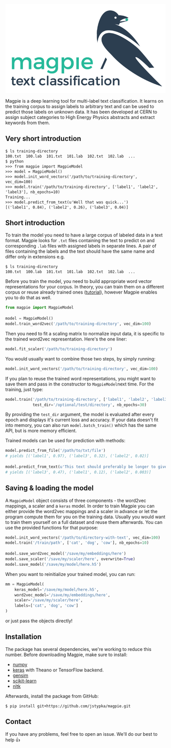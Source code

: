 ![image](docs/img/logo.png)

Magpie is a deep learning tool for multi-label text classification. It learns on the training corpus to assign labels to arbitrary text and can be used to predict those labels on unknown data. It has been developed at CERN to assign subject categories to High Energy Physics abstracts and extract keywords from them.

## Very short introduction
```
$ ls training-directory
100.txt  100.lab  101.txt  101.lab  102.txt  102.lab  ...
$ python
>>> from magpie import MagpieModel
>>> model = MagpieModel()
>>> model.init_word_vectors('/path/to/training-directory', vec_dim=100)
>>> model.train('/path/to/training-directory', ['label1', 'label2', 'label3'], nb_epochs=10)
Training...
>>> model.predict_from_text(u'Well that was quick...')
[('label1', 0.84), ('label2', 0.26), ('label3', 0.04)]
```


## Short introduction
To train the model you need to have a large corpus of labeled data in a text format. Magpie looks for `.txt` files containing the text to predict on and corresponding `.lab` files with assigned labels in separate lines. A pair of files containing the labels and the text should have the same name and differ only in extensions e.g.

```
$ ls training-directory
100.txt  100.lab  101.txt  101.lab  102.txt  102.lab  ...
```

Before you train the model, you need to build appropriate word vector representations for your corpus. In theory, you can train them on a different corpus or reuse already trained ones ([tutorial](http://rare-technologies.com/word2vec-tutorial/)), however Magpie enables you to do that as well.
```python
from magpie import MagpieModel

model = MagpieModel()
model.train_word2vec('/path/to/training-directory', vec_dim=100)
```

Then you need to fit a scaling matrix to normalize input data, it is specific to the trained word2vec representation. Here's the one liner:

```python
model.fit_scaler('/path/to/training-directory')
```

You would usually want to combine those two steps, by simply running:
```python
model.init_word_vectors('/path/to/training-directory', vec_dim=100)
```

If you plan to reuse the trained word representations, you might want to save them and pass in the constructor to `MagpieModel`next time. For the training, just type:
```python
model.train('/path/to/training-directory', ['label1', 'label2', 'label3'],
            test_dir='/optional/test/directory', nb_epochs=30)
```
By providing the `test_dir` argument, the model is evaluated after every epoch and displays it's current loss and accuracy. If your data doesn't fit into memory, you can also run `model.batch_train()` which has the same API, but is more memory efficient.

Trained models can be used for prediction with methods:
```python
model.predict_from_file('/path/to/txt/file')
# yields [('label1', 0.97), ('label3', 0.32), ('label2', 0.02)]

model.predict_from_text(u'This text should preferably be longer to give more information to the NN')
# yields [('label3', 0.47), ('label1', 0.12), ('label2', 0.003)]
```
## Saving & loading the model
A `MagpieModel` object consists of three components - the word2vec mappings, a scaler and a `keras` model. In order to train Magpie you can either provide the word2vec mappings and a scaler in advance or let the program compute them for you on the training data. Usually you would want to train them yourself on a full dataset and reuse them afterwards. You can use the provided functions for that purpose:

```python
model.init_word_vectors('/path/to/directory-with-text', vec_dim=100)
model.train('/train/path', ['cat', 'dog', 'cow'], nb_epochs=10)

model.save_word2vec_model('/save/my/embeddings/here')
model.save_scaler('/save/my/scaler/here', overwrite=True)
model.save_model('/save/my/model/here.h5')
```

When you want to reinitialize your trained model, you can run:

```python
mm = MagpieModel(
    keras_model='/save/my/model/here.h5',
    word2vec_model='/save/my/embeddings/here',
    scaler='/save/my/scaler/here',
    labels=['cat', 'dog', 'cow']
)
```
or just pass the objects directly!

## Installation
The package has several dependencies, we're working to reduce this number. Before downloading Magpie, make sure to install:
 - [numpy](http://www.numpy.org/)
 - [keras](https://github.com/fchollet/keras) with Theano or TensorFlow backend.
 - [gensim](http://radimrehurek.com/gensim/)
 - [scikit-learn](http://scikit-learn.org/stable/index.html)
 - [nltk](http://www.nltk.org/install.html)

Afterwards, install the package from GitHub:
```
$ pip install git+https://github.com/jstypka/magpie.git
```

## Contact
If you have any problems, feel free to open an issue. We'll do our best to help :+1:
